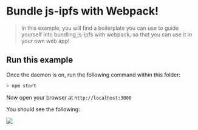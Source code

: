 # Bundle js-ipfs with Webpack!

> In this example, you will find a boilerplate you can use to guide yourself into bundling js-ipfs with webpack, so that you can use it in your own web app!

## Run this example

Once the daemon is on, run the following command within this folder:

```bash
> npm start
```

Now open your browser at `http://localhost:3000`

You should see the following:

![](https://ipfs.io/ipfs/QmZndNLRct3co7h1yVB72S4qfwAwbq7DQghCpWpVQ45jSi/1.png)
